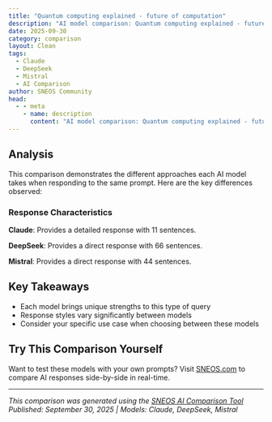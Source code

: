 ```yaml
---
title: "Quantum computing explained - future of computation"
description: "AI model comparison: Quantum computing explained - future of computation..."
date: 2025-09-30
category: comparison
layout: Clean
tags:
  - Claude
  - DeepSeek
  - Mistral
  - AI Comparison
author: SNEOS Community
head:
  - - meta
    - name: description
      content: "AI model comparison: Quantum computing explained - future of computation..."
---
```


<ChatComparison
  title="Quantum computing explained - future of computation"
  prompt="Quantum computing explained - future of computation"
  :responses='{"Claude": "# Quantum Computing: The Future of Computation\n\n## What is Quantum Computing?\n\nQuantum computing harnesses the bizarre principles of quantum mechanics to process information in fundamentally different ways than classical computers. While traditional computers use bits (0s and 1s), quantum computers use **quantum bits (qubits)** that can exist in multiple states simultaneously.\n\n## Key Quantum Principles\n\n### 1. **Superposition**\n- Qubits can be in both 0 and 1 states at the same time\n- Allows quantum computers to explore many possibilities simultaneously\n- 3 qubits can represent 8 different combinations at once\n\n### 2. **Entanglement**\n- Qubits become mysteriously linked across space\n- Measuring one qubit instantly affects its entangled partner\n- Enables powerful parallel processing capabilities\n\n### 3. **Quantum Interference**\n- Quantum states can amplify correct answers and cancel out wrong ones\n- Allows algorithms to converge on optimal solutions\n\n## Revolutionary Applications\n\n### **Cryptography \u0026 Security**\n- Could break current encryption methods\n- Will enable quantum-safe cryptography\n- Timeline: 10-20 years for practical threat\n\n### **Drug Discovery**\n- Simulate molecular interactions at quantum level\n- Accelerate pharmaceutical development\n- Model protein folding with unprecedented accuracy\n\n### **Financial Modeling**\n- Optimize complex portfolios\n- Improve risk analysis\n- Enhance fraud detection algorithms\n\n### **Artificial Intelligence**\n- Exponentially faster machine learning\n- Solve optimization problems\n- Pattern recognition breakthroughs\n\n### **Climate \u0026 Materials Science**\n- Design new materials for solar panels, batteries\n- Model complex climate systems\n- Create more efficient catalysts\n\n## Current Challenges\n\n### **Technical Hurdles**\n- **Quantum decoherence**: Qubits are extremely fragile\n- **Error rates**: Current systems are \u0022noisy\u0022 and error-prone\n- **Scalability**: Building large, stable quantum systems is difficult\n\n### **Infrastructure Requirements**\n- Ultra-low temperatures (near absolute zero)\n- Sophisticated error correction\n- Specialized programming languages and algorithms\n\n## Timeline \u0026 Milestones\n\n### **Present (2024)**\n- 50-1000 qubit systems available\n- Limited to specific problems\n- Major players: IBM, Google, Rigetti, IonQ\n\n### **Near Future (2025-2030)**\n- **Quantum advantage** for practical problems\n- Better error correction\n- Cloud-based quantum computing access\n\n### **Long Term (2030\u002B)**\n- Large-scale, fault-tolerant quantum computers\n- Integration with classical computing\n- Widespread commercial applications\n\n## Industry Impact\n\n### **Winners**\n- Tech giants investing heavily (IBM, Google, Microsoft, Amazon)\n- Specialized quantum startups\n- Industries requiring complex optimization\n\n### **Disruption Potential**\n- Current cybersecurity will need complete overhaul\n- Pharmaceutical R\u0026D timeline compression\n- Financial modeling revolution\n- Climate science breakthroughs\n\n## Getting Prepared\n\n### **For Businesses**\n- Monitor quantum-safe cryptography developments\n- Identify use cases in your industry\n- Consider quantum cloud services for experimentation\n\n### **For Individuals**\n- Learn quantum programming languages (Qiskit, Cirq)\n- Understand implications for cybersecurity\n- Follow developments in quantum algorithms\n\n## The Quantum Future\n\nQuantum computing won\u0027t replace classical computers entirely\u2014instead, we\u0027ll see **hybrid systems** where quantum processors handle specific tasks while classical computers manage everything else.\n\nThe quantum revolution isn\u0027t just about faster computation; it\u0027s about solving previously impossible problems and unlocking new scientific frontiers. While we\u0027re still in the early stages, the potential to transform industries and accelerate human knowledge makes quantum computing one of the most exciting technological frontiers of our time.\n\n---\n\n*The quantum future is closer than you think, but the technology is still maturing. Stay informed, but don\u0027t expect quantum computers on your desk anytime soon.*", "DeepSeek": "Of course. Let\u0027s break down quantum computing, from the fundamental \u0022why\u0022 to the mind-bending \u0022how\u0022 and the tangible \u0022what\u0027s next.\u0022\n\n### The Short \u0026 Sweet Version\n\nImagine you\u0027re in a maze. A classical computer tries one path at a time. A quantum computer, thanks to the weird laws of quantum physics, can explore *all paths at once*. It doesn\u0027t guarantee the fastest answer for every problem, but for a specific, crucial set of problems, it\u0027s like switching from a single flashlight to flooding the entire maze with light.\n\n---\n\n### Part 1: The \u0022Why\u0022 - The Limits of Classical Computing\n\nOur current computers, from your smartphone to the world\u0027s most powerful supercomputer, are **classical computers**. They work on bits.\n\n* **A Classical Bit:** A 0 or a 1. It\u0027s a switch, either off or on. Every app, photo, and website is ultimately a long string of these 0s and 1s.\n* **The Limitation:** To solve more complex problems, we either need faster processors (we\u0027re hitting physical limits with Moore\u0027s Law) or more bits. For certain problems, like simulating a large molecule or factoring a huge number, the number of possible combinations is so vast that even the fastest supercomputer would take thousands of years to check them all sequentially.\n\n**Quantum computing is not about doing what classical computers do, but faster. It\u0027s about solving problems that are practically impossible for classical computers to solve.**\n\n---\n\n### Part 2: The \u0022How\u0022 - The Quantum Weirdness\n\nQuantum computers harness two strange properties of the quantum world: **Superposition** and **Entanglement**.\n\n#### 1. Superposition: The Power of \u0022And\u0022\n\n* **A Quantum Bit (Qubit):** Unlike a classical bit, a qubit can be a 0, a 1, or **any quantum combination of 0 and 1** at the same time. This is called **superposition**.\n* **The Coin Analogy:** A classical bit is like a coin that is either Heads (0) or Tails (1). A qubit in superposition is like that coin spinning in the air\u2014it\u0027s both Heads *and* Tails *at the same time* until you measure it, when it \u0022collapses\u0022 to a definite state.\n\nThis is the source of the quantum computer\u0027s parallel processing power. With 2 qubits, you can represent 4 states (00, 01, 10, 11) *simultaneously*. With 300 qubits, you can represent more states than there are atoms in the known universe\u2014all at once.\n\n#### 2. Entanglement: Spooky Action at a Distance\n\n* **What it is:** You can link two qubits together in such a way that their fates are intertwined, no matter how far apart they are. Measuring one qubit will instantly tell you the state of the other.\n* **The Magic Glove Analogy:** Imagine you have a pair of \u0022quantum gloves.\u0022 You take one glove (left or right) without looking and mail it to a friend on the other side of the world. The moment you open your box and see a left-handed glove, you *instantly* know your friend has the right-handed one. The qubits are linked in a similar, but far more powerful, way.\n\nEntanglement allows qubits to interact in a coordinated fashion. It\u0027s the mechanism that lets a quantum computer choreograph the \u0022parallel exploration\u0022 of possibilities to find a solution.\n\n---\n\n### Part 3: The \u0022What For\u0022 - The Killer Applications\n\nBecause of their unique strengths, quantum computers won\u0027t replace your laptop. They will be specialized tools for specific, monumental tasks.\n\n1. **Drug Discovery \u0026 Materials Science:** Simulating molecules at the quantum level is incredibly hard for classical computers. A quantum computer could model a new drug molecule or a new battery material exactly as it behaves in nature, dramatically speeding up the development of life-saving medicines and more efficient technologies.\n\n2. **Cryptography:** This is a double-edged sword.\n * **The Threat:** Shor\u0027s Algorithm, run on a sufficiently powerful quantum computer, could break the RSA encryption that secures most of our internet and financial transactions today.\n * **The Solution:** The field of **Post-Quantum Cryptography** is developing new encryption methods that are secure against both classical and quantum attacks.\n\n3. **Optimization:** Many industries face massive optimization problems\u2014from managing global shipping logistics and financial portfolio risk to optimizing traffic flow in a megacity. Quantum algorithms could find the most efficient solution far quicker.\n\n4. **Artificial Intelligence:** Quantum computing could supercharge certain aspects of AI, particularly machine learning, by rapidly finding patterns in vast datasets that are currently invisible.\n\n---\n\n### Part 4: The Challenges \u0026 The Future\n\nWe are in the **Noisy Intermediate-Scale Quantum (NISQ)** era. Current quantum computers are:\n\n* **Fragile:** Qubits are extremely sensitive. The slightest vibration or change in temperature ( \u0022noise\u0022) can cause them to lose their quantum state, a problem called **decoherence**. They often need to be kept colder than outer space.\n* **Prone to Errors:** This fragility leads to high error rates. A huge part of current research is **Quantum Error Correction**, which uses many physical qubits to create one stable, \u0022logical\u0022 qubit. We will likely need thousands of physical qubits for each reliable logical one.\n* **Not Yet Scalable:** Building machines with millions of stable qubits is an immense engineering challenge.\n\n### The Road Ahead\n\nThe future of computation is **hybrid**. We won\u0027t throw away classical computers. Instead, we will use them for 99% of tasks and send the specific, intractable problems to a quantum co-processor in the cloud.\n\n**Timeline Estimates:**\n* **Now (~50-1000 qubits):** NISQ era. Useful for research and testing quantum algorithms on small, noisy problems.\n* **Next 5-10 years:** The goal is to build **fault-tolerant** quantum computers with error correction. This is the crucial step towards practical utility.\n* **10\u002B years:** Widespread commercial and scientific applications could become a reality.\n\nIn conclusion, quantum computing is a fundamental paradigm shift. It\u0027s not an incremental improvement but a new way of processing information, harnessing the deepest laws of physics to solve humanity\u0027s most complex challenges. The race is on, and the potential is as vast as the quantum universe itself.", "Mistral": "Quantum computing is a type of computation that uses quantum-mechanical phenomena, such as superposition and entanglement, to potentially perform operations on data more efficiently than classical computers. Here\u0027s a simplified explanation and a glimpse into its future:\n\n### Key Concepts\n\n1. **Qubits**:\n - **Classical Bits vs. Qubits**: Classical computers use bits that can be either 0 or 1. Quantum computers use qubits, which can be in a state of 0, 1, or both simultaneously, thanks to a property called superposition.\n - **Superposition**: This allows qubits to represent multiple states at once, enabling quantum computers to process a vast amount of possibilities concurrently.\n\n2. **Entanglement**:\n - When qubits become entangled, the state of one qubit becomes dependent on the state of another, no matter the distance between them. This property can be used to perform complex computations more efficiently.\n\n3. **Quantum Gates**:\n - Quantum gates manipulate qubits in a way similar to how classical gates manipulate bits. These gates perform operations that can create superposition and entanglement.\n\n### Potential Applications\n\n1. **Cryptography**:\n - Quantum computers could break many of the cryptographic systems currently in use, such as RSA encryption, by solving problems that are infeasible for classical computers.\n - Conversely, quantum cryptography could provide more secure communication methods, such as quantum key distribution (QKD).\n\n2. **Optimization Problems**:\n - Quantum algorithms can solve complex optimization problems more efficiently, which is crucial for fields like logistics, finance, and drug discovery.\n\n3. **Simulation of Quantum Systems**:\n - Quantum computers can simulate quantum systems, which is particularly useful in chemistry and materials science for understanding molecular structures and interactions.\n\n4. **Machine Learning**:\n - Quantum machine learning algorithms could potentially process large datasets more efficiently, leading to advancements in artificial intelligence.\n\n### Challenges\n\n1. **Error Rates**:\n - Quantum computers are highly sensitive to their environment, leading to high error rates. Quantum error correction techniques are being developed to mitigate this issue.\n\n2. **Scalability**:\n - Building a large number of stable qubits is a significant challenge. Current quantum computers have a limited number of qubits, and scaling them up while maintaining coherence is difficult.\n\n3. **Cooling Requirements**:\n - Many quantum computing systems require extremely low temperatures, close to absolute zero, to function properly. This adds complexity and cost to their operation.\n\n### Future Outlook\n\n1. **Hybrid Systems**:\n - In the near future, hybrid systems that combine classical and quantum computing may become prevalent. These systems could leverage the strengths of both types of computation.\n\n2. **Quantum Supremacy**:\n - Achieving \u0022quantum supremacy,\u0022 where a quantum computer performs a task that is infeasible for classical computers, is a major milestone. Google claimed to have achieved this with their Sycamore processor in 2019.\n\n3. **Quantum Internet**:\n - The development of a quantum internet, which uses quantum entanglement for secure communication, could revolutionize data transmission and security.\n\n4. **Quantum Software**:\n - As quantum hardware advances, the development of quantum software and algorithms will become increasingly important. This includes creating new programming languages and tools for quantum computing.\n\n### Conclusion\n\nQuantum computing holds the promise of solving problems that are currently intractable for classical computers. While significant challenges remain, ongoing research and technological advancements are paving the way for a future where quantum computing plays a crucial role in various fields. The next decade is likely to see substantial progress in both the hardware and software aspects of quantum computing, bringing us closer to realizing its full potential."}' 
  published-date="22:46"
/>

## Analysis

This comparison demonstrates the different approaches each AI model takes when responding to the same prompt. Here are the key differences observed:

### Response Characteristics

**Claude**: Provides a detailed response with 11 sentences. 

**DeepSeek**: Provides a direct response with 66 sentences. 

**Mistral**: Provides a direct response with 44 sentences. 

## Key Takeaways

- Each model brings unique strengths to this type of query
- Response styles vary significantly between models
- Consider your specific use case when choosing between these models

## Try This Comparison Yourself

Want to test these models with your own prompts? Visit [SNEOS.com](https://sneos.com) to compare AI responses side-by-side in real-time.

---

*This comparison was generated using the [SNEOS AI Comparison Tool](https://sneos.com)*
*Published: September 30, 2025 | Models: Claude, DeepSeek, Mistral*
